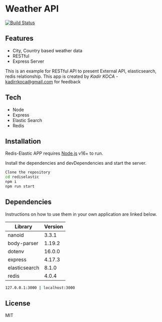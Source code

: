 # Weather API
[![Build Status](https://travis-ci.org/joemccann/dillinger.svg?branch=master)](https://github.com/kadirkoca/rediselastic)

## Features

- City, Country based weather data
- RESTful
- Express Server

This is an example for RESTful API to present External API, elasticsearch, redis relationship. This app is
created by _Kadir KOCA_ - kadirrkoca@gmail.com for feedback

## Tech

- Node
- Express
- Elastic Search
- Redis

## Installation

Redis-Elastic APP requires [Node.js](https://nodejs.org/) v16+ to run.

Install the dependencies and devDependencies and start the server.

```sh
Clone the repository
cd rediselastic
npm i
npm run start
```

## Dependencies 

Instructions on how to use them in your own application are linked below.

| Library | Version |
| ------ | ------ |
| nanoid | 3.3.1 |
| body-parser | 1.19.2 |
| dotenv | 16.0.0 |
| express | 4.17.3 |
| elasticsearch | 8.1.0 |
| redis | 4.0.4 |


```sh
127.0.0.1:3000 | localhost:3000
```

## License

MIT
